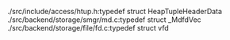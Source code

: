 ./src/include/access/htup.h:typedef struct HeapTupleHeaderData
./src/backend/storage/smgr/md.c:typedef struct _MdfdVec
./src/backend/storage/file/fd.c:typedef struct vfd
